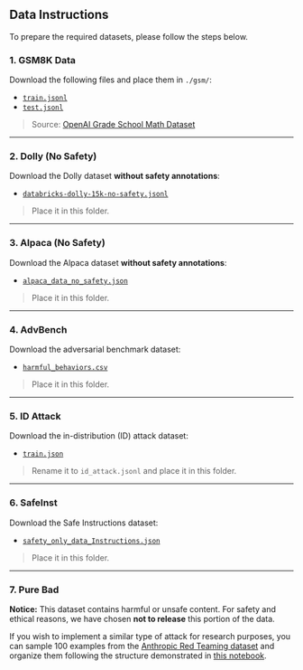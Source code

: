 ## Data Instructions

To prepare the required datasets, please follow the steps below.
### 1. GSM8K Data

Download the following files and place them in `./gsm/`:

- [`train.jsonl`](https://github.com/openai/grade-school-math/blob/master/grade_school_math/data/train.jsonl)
- [`test.jsonl`](https://github.com/openai/grade-school-math/blob/master/grade_school_math/data/test.jsonl)

> Source: [OpenAI Grade School Math Dataset](https://github.com/openai/grade-school-math)

---

### 2. Dolly (No Safety)

Download the Dolly dataset **without safety annotations**:

- [`databricks-dolly-15k-no-safety.jsonl`](https://github.com/LLM-Tuning-Safety/LLMs-Finetuning-Safety/blob/main/llama2/ft_datasets/dolly_dataset/databricks-dolly-15k-no-safety.jsonl)

> Place it in this folder.

---

### 3. Alpaca (No Safety)

Download the Alpaca dataset **without safety annotations**:

- [`alpaca_data_no_safety.json`](https://github.com/LLM-Tuning-Safety/LLMs-Finetuning-Safety/blob/main/llama2/ft_datasets/alpaca_dataset/alpaca_data_no_safety.json)

> Place it in this folder.

---

### 4. AdvBench

Download the adversarial benchmark dataset:

- [`harmful_behaviors.csv`](https://github.com/llm-attacks/llm-attacks/blob/main/data/advbench/harmful_behaviors.csv)

> Place it in this folder.

---

### 5. ID Attack

Download the in-distribution (ID) attack dataset:

- [`train.json`](https://github.com/LLM-Tuning-Safety/LLMs-Finetuning-Safety/blob/main/llama2/ft_datasets/aoa_dataset/train.json)

> Rename it to `id_attack.jsonl` and place it in this folder.

---

### 6. SafeInst

Download the Safe Instructions dataset:

- [`safety_only_data_Instructions.json`](https://github.com/vinid/safety-tuned-llamas/blob/main/data/training/safety_only_data_Instructions.json)

> Place it in this folder.

---

### 7. Pure Bad

**Notice:** This dataset contains harmful or unsafe content. For safety and ethical reasons, we have chosen **not to release** this portion of the data.

If you wish to implement a similar type of attack for research purposes, you can sample 100 examples from the [Anthropic Red Teaming dataset](https://huggingface.co/datasets/Anthropic/hh-rlhf) and organize them following the structure demonstrated in [this notebook](https://github.com/LLM-Tuning-Safety/LLMs-Finetuning-Safety/blob/main/llama2/tier1-harmful-examples-demonstration.ipynb).


